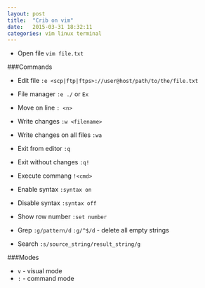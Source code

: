 ```yaml
---
layout: post
title:  "Crib on vim"
date:   2015-03-31 18:32:11
categories: vim linux terminal
---
```


- Open file 	`vim file.txt`

###Commands
- Edit file 	`:e <scp|ftp|ftps>://user@host/path/to/the/file.txt`
- File manager 	`:e ./` or `Ex`
- Move on line <n> 	`: <n>`
- Write changes 	`:w <filename>`
- Write changes on all files 	`:wa`
- Exit from editor 	`:q`
- Exit without changes 	`:q!`
- Execute commang 	`!<cmd>`
- Enable syntax 	`:syntax on`
- Disable syntax 	`:syntax off`
- Show row number 	`:set number`

- Grep
 `:g/pattern/d`
 `:g/^$/d` - delete all empty strings
- Search
 `:s/source_string/result_string/g`

###Modes
- `v` - visual mode
- `:` - command mode